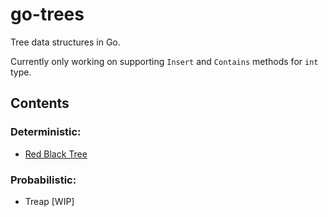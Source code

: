 # go-trees
Tree data structures in Go.

Currently only working on supporting `Insert` and `Contains` methods for `int` type.

## Contents
### Deterministic:
* [Red Black Tree](https://github.com/freddygv/go-trees/blob/master/redblack/)

### Probabilistic:
* Treap [WIP]